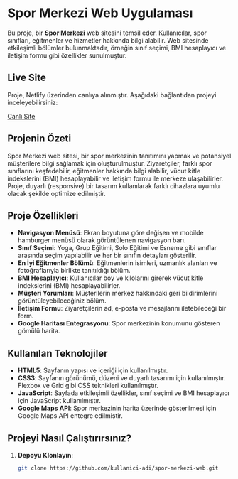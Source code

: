 # Spor Merkezi Web Uygulaması

Bu proje, bir **Spor Merkezi** web sitesini temsil eder. Kullanıcılar, spor sınıfları, eğitmenler ve hizmetler hakkında bilgi alabilir. Web sitesinde etkileşimli bölümler bulunmaktadır, örneğin sınıf seçimi, BMI hesaplayıcı ve iletişim formu gibi özellikler sunulmuştur.

## Live Site
Proje, Netlify üzerinden canlıya alınmıştır. Aşağıdaki bağlantıdan projeyi inceleyebilirsiniz:

[Canlı Site](https://your-netlify-site-link.netlify.app)

## Projenin Özeti
Spor Merkezi web sitesi, bir spor merkezinin tanıtımını yapmak ve potansiyel müşterilere bilgi sağlamak için oluşturulmuştur. Ziyaretçiler, farklı spor sınıflarını keşfedebilir, eğitmenler hakkında bilgi alabilir, vücut kitle indekslerini (BMI) hesaplayabilir ve iletişim formu ile merkeze ulaşabilirler. Proje, duyarlı (responsive) bir tasarım kullanılarak farklı cihazlara uyumlu olacak şekilde optimize edilmiştir.

## Proje Özellikleri

- **Navigasyon Menüsü**: Ekran boyutuna göre değişen ve mobilde hamburger menüsü olarak görüntülenen navigasyon barı.
- **Sınıf Seçimi**: Yoga, Grup Eğitimi, Solo Eğitimi ve Esneme gibi sınıflar arasında seçim yapılabilir ve her bir sınıfın detayları gösterilir.
- **En İyi Eğitmenler Bölümü**: Eğitmenlerin isimleri, uzmanlık alanları ve fotoğraflarıyla birlikte tanıtıldığı bölüm.
- **BMI Hesaplayıcı**: Kullanıcılar boy ve kilolarını girerek vücut kitle indekslerini (BMI) hesaplayabilirler.
- **Müşteri Yorumları**: Müşterilerin merkez hakkındaki geri bildirimlerini görüntüleyebileceğiniz bölüm.
- **İletişim Formu**: Ziyaretçilerin ad, e-posta ve mesajlarını iletebileceği bir form.
- **Google Haritası Entegrasyonu**: Spor merkezinin konumunu gösteren gömülü harita.

## Kullanılan Teknolojiler

- **HTML5**: Sayfanın yapısı ve içeriği için kullanılmıştır.
- **CSS3**: Sayfanın görünümü, düzeni ve duyarlı tasarımı için kullanılmıştır. Flexbox ve Grid gibi CSS teknikleri kullanılmıştır.
- **JavaScript**: Sayfada etkileşimli özellikler, sınıf seçimi ve BMI hesaplayıcı için JavaScript kullanılmıştır.
- **Google Maps API**: Spor merkezinin harita üzerinde gösterilmesi için Google Maps API entegre edilmiştir.

## Projeyi Nasıl Çalıştırırsınız?

1. **Depoyu Klonlayın**:
   ```bash
   git clone https://github.com/kullanici-adi/spor-merkezi-web.git

